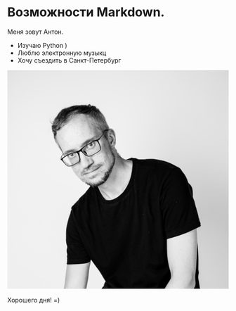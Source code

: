 # Возможности Markdown.

Меня зовут Антон.

- Изучаю Python )
- Люблю электронную музыкц
- Хочу съездить в Санкт-Петербург 


![](/images/photo.jpg)

Хорошего дня! =)